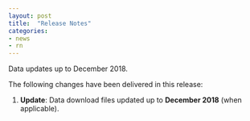 ```yaml
---
layout: post
title:  "Release Notes"
categories:
- news
- rn
---
```



Data updates up to December 2018.

The following changes have been delivered in this release:

1. **Update**: Data download files updated up to **December 2018** (when applicable).